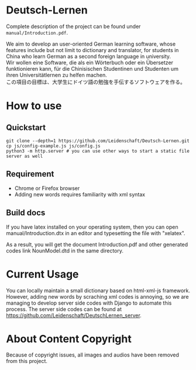 # Deutsch-Lernen
Complete description of the project can be found under `manual/Introduction.pdf`.

We aim to develop an user-oriented German learning software, whose features include but not limit to dictionary and translator, for students in China who learn German as a second foreign language in university.       
Wir wollen eine Software, die als ein Wörterbuch oder ein Übersetzer funktionieren kann, für die Chinisischen Studentinen und Studenten um ihren Universitätlernen zu helfen machen.       
この項目の目標は、大学生にドイツ語の勉強を手伝するソフトウェアを作る。

# How to use
## Quickstart
```
git clone --depth=1 https://github.com/Leidenschaft/Deutsch-Lernen.git
cp js/config-example.js js/config.js
python3 -m http.server # you can use other ways to start a static file server as well
```

## Requirement
* Chrome or Firefox browser
* Adding new words requires familiarity with xml syntax


## Build docs
If you have latex installed on your operating system, then you can open manual/Introduction.dtx in an editor and typesetting the file with "xelatex".

As a result, you will get the document Introduction.pdf and other generated codes link NounModel.dtd in the same directory.

# Current Usage
You can locally maintain a small dictionary based on html-xml-js framework. 
However, adding new words by scraching xml codes is annoying, 
so we are managing to develop server side codes with Django to automate this process. 
The server side codes can be found at https://github.com/Leidenschaft/DeutschLernen_server.

# About Content Copyright
Because of copyright issues, all images and audios have been removed from this project.

